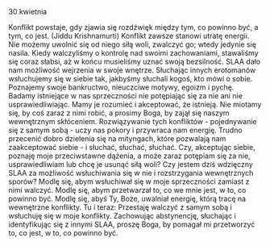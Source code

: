30 kwietnia

Konflikt powstaje, gdy zjawia się rozdźwięk między tym, co powinno być, a tym, co jest. (Jiddu Krishnamurti)
 Konflikt zawsze stanowi utratę energii. Nie możemy uwolnić się od niego siłą woli, zwalczyć go; wtedy jedynie się nasila. Kiedy walczyliśmy o kontrolę nad swoimi zachowaniami, stawaliśmy się coraz słabsi, aż w końcu musieliśmy uznać swoją bezsilność. SLAA dało nam możliwość wejrzenia w swoje wnętrze. Słuchając innych erotomanów wsłuchujemy się w siebie tak, jakbyśmy słuchali kogoś, kto mówi o sobie. Poznajemy swoje bankructwo, nieuczciwe motywy, egoizm i pychę. Badamy istniejące w nas sprzeczności nie potępiając się za nie ani nie usprawiedliwiając. Mamy je rozumieć i akceptować, że istnieją. Nie miotamy się, by coś zaraz z nimi robić, a prosimy Boga, by zajął się naszym wewnętrznym skłóceniem. Rozwiązywanie tych konfliktów - pojednywanie się z samym sobą - uczy nas pokory i przywraca nam energię. Trudno przecenić dobro dzielenia się na mityngach, które pozwalają nam zaakceptować siebie - i słuchać, słuchać, słuchać.
 Czy, akceptując siebie, poznaję moje przeciwstawne dążenia, a może zaraz potępiam się za nie, usprawiedliwiam lub chcę je usunąć siłą woli? Czy jestem dziś wdzięczny SLAA za możliwość wsłuchiwania się w nie i rozstrzygania wewnętrznych sporów?
 Modlę się, abym wsłuchiwał się w moje sprzeczności zamiast z nimi walczyć. Modlę się, abym przetwarzał to, co we mnie jest, w to, co powinno być. Modlę się, abyś Ty, Boże, uwalniał energię, którą tracę na wewnętrzne konflikty.
 Tu i teraz: Przestaję walczyć z samym sobą i wsłuchuję się w moje konflikty. Zachowując abstynencję, słuchając i identyfikując się z innymi SLAA, proszę Boga, by pomagał mi przetworzyć to, co jest, w to, co powinno być.
